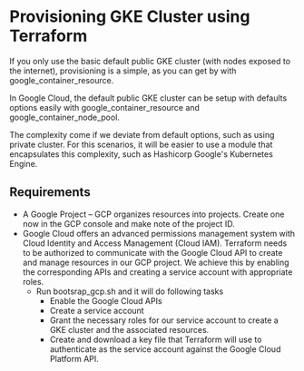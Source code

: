 # Provisioning GKE Cluster using Terraform

If you only use the basic default public GKE cluster (with nodes exposed to the internet), provisioning is a simple, as you can get by with google_container_resource.

In Google Cloud, the default public GKE cluster can be setup with defaults options easily with google_container_resource and google_container_node_pool.

The complexity come if we deviate from default options, such as using private cluster. For this scenarios, it will be easier to use a module that encapsulates this complexity, such as Hashicorp Google's Kubernetes Engine.

## Requirements

- A Google Project – GCP organizes resources into projects. Create one now in the GCP console and make note of the project ID.
- Google Cloud offers an advanced permissions management system with Cloud Identity and Access Management (Cloud IAM). Terraform needs to be authorized to communicate with the Google Cloud API to create and manage resources in our GCP project. We achieve this by enabling the corresponding APIs and creating a service account with appropriate roles.
  - Run bootsrap_gcp.sh and it will do following tasks
    - Enable the Google Cloud APIs
    - Create a service account
    - Grant the necessary roles for our service account to create a GKE cluster and the associated resources.
    - Create and download a key file that Terraform will use to authenticate as the service account against the Google Cloud Platform API.

